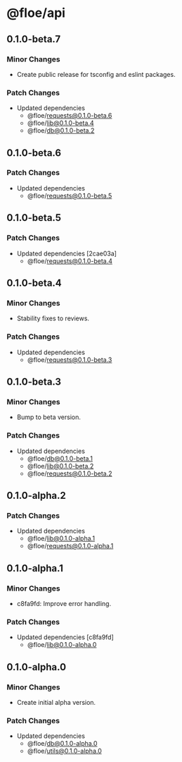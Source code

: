 # @floe/api

## 0.1.0-beta.7

### Minor Changes

- Create public release for tsconfig and eslint packages.

### Patch Changes

- Updated dependencies
  - @floe/requests@0.1.0-beta.6
  - @floe/lib@0.1.0-beta.4
  - @floe/db@0.1.0-beta.2

## 0.1.0-beta.6

### Patch Changes

- Updated dependencies
  - @floe/requests@0.1.0-beta.5

## 0.1.0-beta.5

### Patch Changes

- Updated dependencies [2cae03a]
  - @floe/requests@0.1.0-beta.4

## 0.1.0-beta.4

### Minor Changes

- Stability fixes to reviews.

### Patch Changes

- Updated dependencies
  - @floe/requests@0.1.0-beta.3

## 0.1.0-beta.3

### Minor Changes

- Bump to beta version.

### Patch Changes

- Updated dependencies
  - @floe/db@0.1.0-beta.1
  - @floe/lib@0.1.0-beta.2
  - @floe/requests@0.1.0-beta.2

## 0.1.0-alpha.2

### Patch Changes

- Updated dependencies
  - @floe/lib@0.1.0-alpha.1
  - @floe/requests@0.1.0-alpha.1

## 0.1.0-alpha.1

### Minor Changes

- c8fa9fd: Improve error handling.

### Patch Changes

- Updated dependencies [c8fa9fd]
  - @floe/lib@0.1.0-alpha.0

## 0.1.0-alpha.0

### Minor Changes

- Create initial alpha version.

### Patch Changes

- Updated dependencies
  - @floe/db@0.1.0-alpha.0
  - @floe/utils@0.1.0-alpha.0
